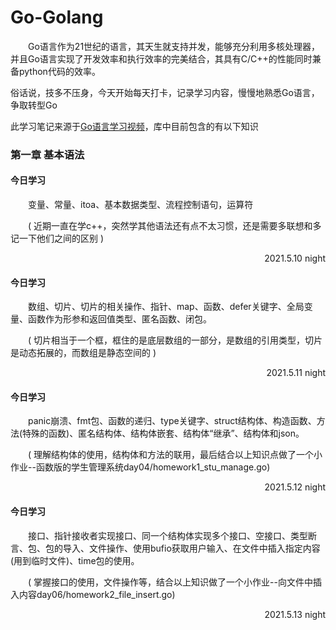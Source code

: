 # Go-Golang
&emsp;&emsp;Go语言作为21世纪的语言，其天生就支持并发，能够充分利用多核处理器，并且Go语言实现了开发效率和执行效率的完美结合，其具有C/C++的性能同时兼备python代码的效率。

俗话说，技多不压身，今天开始每天打卡，记录学习内容，慢慢地熟悉Go语言，争取转型Go

此学习笔记来源于[Go语言学习视频](https://www.bilibili.com/video/BV16E411H7og?p=7&spm_id_from=pageDriver)，库中目前包含的有以下知识

### 第一章 **基本语法**
#### 今日学习
&emsp;&emsp;变量、常量、itoa、基本数据类型、流程控制语句，运算符    

&emsp;&emsp;( 近期一直在学c++，突然学其他语法还有点不太习惯，还是需要多联想和多记一下他们之间的区别 )

<p align="right">2021.5.10 night</p>

#### 今日学习
&emsp;&emsp;数组、切片、切片的相关操作、指针、map、函数、defer关键字、全局变量、函数作为形参和返回值类型、匿名函数、闭包。

&emsp;&emsp;( 切片相当于一个框，框住的是底层数组的一部分，是数组的引用类型，切片是动态拓展的，而数组是静态空间的 )

<p align="right">2021.5.11 night</p>

#### 今日学习
&emsp;&emsp;panic崩溃、fmt包、函数的递归、type关键字、struct结构体、构造函数、方法(特殊的函数)、匿名结构体、结构体嵌套、结构体“继承”、结构体和json。

&emsp;&emsp;( 理解结构体的使用，结构体和方法的联用，最后结合以上知识点做了一个小作业--函数版的学生管理系统day04/homework1_stu_manage.go)

<p align="right">2021.5.12 night</p>

#### 今日学习
&emsp;&emsp;接口、指针接收者实现接口、同一个结构体实现多个接口、空接口、类型断言、包、包的导入、文件操作、使用bufio获取用户输入、在文件中插入指定内容(用到临时文件)、time包的使用。

&emsp;&emsp;( 掌握接口的使用，文件操作等，结合以上知识做了一个小作业--向文件中插入内容day06/homework2_file_insert.go)

<p align="right">2021.5.13 night</p>
